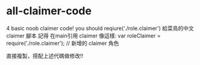 # all-claimer-code
4 basic noob claimer code!
you should reqiure('./role.claimer')
給菜鳥的中文claimer 腳本
記得 在main引用 claimer
像這樣:
var roleClaimer = require('./role.claimer'); // 新增的 claimer 角色

直接複製，搭配上述代碼做修改!!
